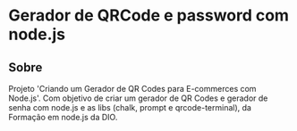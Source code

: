 # Gerador de QRCode e password com node.js

## Sobre
Projeto 'Criando um Gerador de QR Codes para E-commerces com Node.js'. Com objetivo de criar
um gerador de QR Codes e gerador de senha com node.js e as libs (chalk, prompt e qrcode-terminal), da Formação em node.js da DIO.

